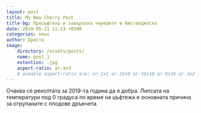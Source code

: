 ```yaml
---
layout: post
title: My New Cherry Post
title-bg: Прецъфтяха и завързаха черешите в Кюстендилско
date: 2019-05-21 11:13 +0300
categories: news
author: Христо
image:
    directory: /assets/posts/
    name: post_1
    extention: .jpg
    aspect-ratio: ar-4x3
    # aveable aspect-ratio are: ar-1x1 ar-16x9 ar-16x10 ar-9x16 ar-3x2 ar-2x3 ar-4x3 ar-3x4
---
```

Очаква се реколтата за 2019-та година да е добра. Липсата на температури под 0 градуса по време на цъфтежа е основната причина за отрупаните с плодове дръвчета.